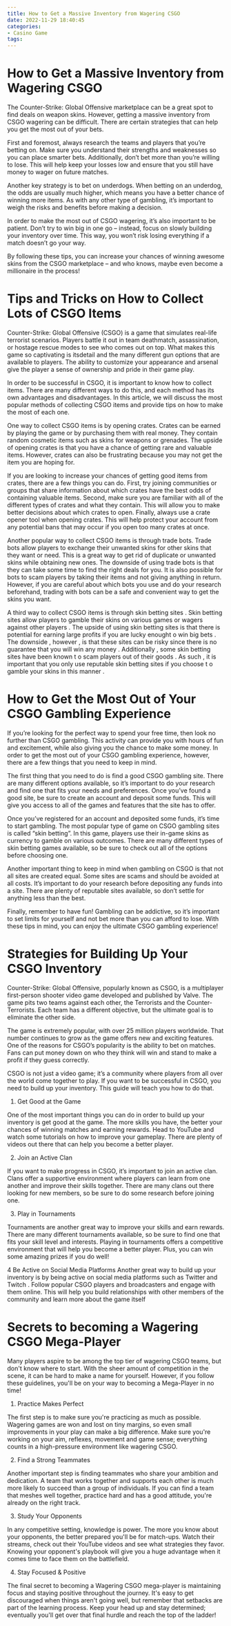 ```yaml
---
title: How to Get a Massive Inventory from Wagering CSGO 
date: 2022-11-29 18:40:45
categories:
- Casino Game
tags:
---
```



#  How to Get a Massive Inventory from Wagering CSGO 

The Counter-Strike: Global Offensive marketplace can be a great spot to find deals on weapon skins. However, getting a massive inventory from CSGO wagering can be difficult. There are certain strategies that can help you get the most out of your bets.

First and foremost, always research the teams and players that you’re betting on. Make sure you understand their strengths and weaknesses so you can place smarter bets. Additionally, don’t bet more than you’re willing to lose. This will help keep your losses low and ensure that you still have money to wager on future matches.

Another key strategy is to bet on underdogs. When betting on an underdog, the odds are usually much higher, which means you have a better chance of winning more items. As with any other type of gambling, it’s important to weigh the risks and benefits before making a decision.

In order to make the most out of CSGO wagering, it’s also important to be patient. Don’t try to win big in one go – instead, focus on slowly building your inventory over time. This way, you won’t risk losing everything if a match doesn’t go your way.

By following these tips, you can increase your chances of winning awesome skins from the CSGO marketplace – and who knows, maybe even become a millionaire in the process!

#  Tips and Tricks on How to Collect Lots of CSGO Items 

Counter-Strike: Global Offensive (CSGO) is a game that simulates real-life terrorist scenarios. Players battle it out in team deathmatch, assassination, or hostage rescue modes to see who comes out on top. What makes this game so captivating is itsdetail and the many different gun options that are available to players. The ability to customize your appearance and arsenal give the player a sense of ownership and pride in their game play.

In order to be successful in CSGO, it is important to know how to collect items. There are many different ways to do this, and each method has its own advantages and disadvantages. In this article, we will discuss the most popular methods of collecting CSGO items and provide tips on how to make the most of each one.

One way to collect CSGO items is by opening crates. Crates can be earned by playing the game or by purchasing them with real money. They contain random cosmetic items such as skins for weapons or grenades. The upside of opening crates is that you have a chance of getting rare and valuable items. However, crates can also be frustrating because you may not get the item you are hoping for.

If you are looking to increase your chances of getting good items from crates, there are a few things you can do. First, try joining communities or groups that share information about which crates have the best odds of containing valuable items. Second, make sure you are familiar with all of the different types of crates and what they contain. This will allow you to make better decisions about which crates to open. Finally, always use a crate opener tool when opening crates. This will help protect your account from any potential bans that may occur if you open too many crates at once.

Another popular way to collect CSGO items is through trade bots. Trade bots allow players to exchange their unwanted skins for other skins that they want or need. This is a great way to get rid of duplicate or unwanted skins while obtaining new ones. The downside of using trade bots is that they can take some time to find the right deals for you. It is also possible for bots to scam players by taking their items and not giving anything in return. However, if you are careful about which bots you use and do your research beforehand, trading with bots can be a safe and convenient way to get the skins you want.

A third way to collect CSGO items is through skin betting sites . Skin betting sites allow players to gamble their skins on various games or wagers against other players . The upside of using skin betting sites is that there is potential for earning large profits if you are lucky enought o win big bets . The downside , however , is that these sites can be risky since there is no guarantee that you will win any money . Additionally , some skin betting sites have been known t o scam players out of their goods . As such , it is important that you only use reputable skin betting sites if you choose t o gamble your skins in this manner .

#  How to Get the Most Out of Your CSGO Gambling Experience 

If you’re looking for the perfect way to spend your free time, then look no further than CSGO gambling. This activity can provide you with hours of fun and excitement, while also giving you the chance to make some money. In order to get the most out of your CSGO gambling experience, however, there are a few things that you need to keep in mind.

The first thing that you need to do is find a good CSGO gambling site. There are many different options available, so it’s important to do your research and find one that fits your needs and preferences. Once you’ve found a good site, be sure to create an account and deposit some funds. This will give you access to all of the games and features that the site has to offer.

Once you’ve registered for an account and deposited some funds, it’s time to start gambling. The most popular type of game on CSGO gambling sites is called “skin betting”. In this game, players use their in-game skins as currency to gamble on various outcomes. There are many different types of skin betting games available, so be sure to check out all of the options before choosing one.

Another important thing to keep in mind when gambling on CSGO is that not all sites are created equal. Some sites are scams and should be avoided at all costs. It’s important to do your research before depositing any funds into a site. There are plenty of reputable sites available, so don’t settle for anything less than the best.

Finally, remember to have fun! Gambling can be addictive, so it’s important to set limits for yourself and not bet more than you can afford to lose. With these tips in mind, you can enjoy the ultimate CSGO gambling experience!

#  Strategies for Building Up Your CSGO Inventory 

Counter-Strike: Global Offensive, popularly known as CSGO, is a multiplayer first-person shooter video game developed and published by Valve. The game pits two teams against each other, the Terrorists and the Counter-Terrorists. Each team has a different objective, but the ultimate goal is to eliminate the other side.

The game is extremely popular, with over 25 million players worldwide. That number continues to grow as the game offers new and exciting features. One of the reasons for CSGO’s popularity is the ability to bet on matches. Fans can put money down on who they think will win and stand to make a profit if they guess correctly.

CSGO is not just a video game; it’s a community where players from all over the world come together to play. If you want to be successful in CSGO, you need to build up your inventory. This guide will teach you how to do that.

1. Get Good at the Game

One of the most important things you can do in order to build up your inventory is get good at the game. The more skills you have, the better your chances of winning matches and earning rewards. Head to YouTube and watch some tutorials on how to improve your gameplay. There are plenty of videos out there that can help you become a better player.

2. Join an Active Clan

If you want to make progress in CSGO, it’s important to join an active clan. Clans offer a supportive environment where players can learn from one another and improve their skills together. There are many clans out there looking for new members, so be sure to do some research before joining one.


3. Play in Tournaments

Tournaments are another great way to improve your skills and earn rewards. There are many different tournaments available, so be sure to find one that fits your skill level and interests. Playing in tournaments offers a competitive environment that will help you become a better player. Plus, you can win some amazing prizes if you do well! 

4 Be Active on Social Media Platforms Another great way to build up your inventory is by being active on social media platforms such as Twitter and Twitch . Follow popular CSGO players and broadcasters and engage with them online. This will help you build relationships with other members of the community and learn more about the game itself

#  Secrets to becoming a Wagering CSGO Mega-Player

Many players aspire to be among the top tier of wagering CSGO teams, but don't know where to start. With the sheer amount of competition in the scene, it can be hard to make a name for yourself. However, if you follow these guidelines, you'll be on your way to becoming a Mega-Player in no time!

1. Practice Makes Perfect

The first step is to make sure you're practicing as much as possible. Wagering games are won and lost on tiny margins, so even small improvements in your play can make a big difference. Make sure you're working on your aim, reflexes, movement and game sense; everything counts in a high-pressure environment like wagering CSGO.

2. Find a Strong Teammates

Another important step is finding teammates who share your ambition and dedication. A team that works together and supports each other is much more likely to succeed than a group of individuals. If you can find a team that meshes well together, practice hard and has a good attitude, you're already on the right track.

3. Study Your Opponents

In any competitive setting, knowledge is power. The more you know about your opponents, the better prepared you'll be for match-ups. Watch their streams, check out their YouTube videos and see what strategies they favor. Knowing your opponent's playbook will give you a huge advantage when it comes time to face them on the battlefield.

4. Stay Focused & Positive

The final secret to becoming a Wagering CSGO mega-player is maintaining focus and staying positive throughout the journey. It's easy to get discouraged when things aren't going well, but remember that setbacks are part of the learning process. Keep your head up and stay determined; eventually you'll get over that final hurdle and reach the top of the ladder!